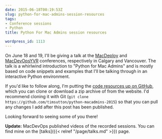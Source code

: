 ```yaml
---
date: 2015-06-18T00:19:53Z
slug: python-for-mac-admins-session-resources
tags:
- Conference sessions
- Python
title: Python For Mac Admins session resources

wordpress_id: 1113
---
```


On June 18 and 19, I'll be giving a talk at the [MacDeploy](http://macdeployment.ca) and [MacDevOpsYVR](http://www.macdevops.ca) conferences, respectively in Calgary and Vancouver. The talk is a whirlwind introduction to "Python for Mac Admins" and is mostly based on code snippets and examples that I'll be talking through in an interactive Python environment.

If you'd like to follow along, I'm putting the [code resources up on GitHub](https://github.com/timsutton/python-macadmins-2015), which you can clone or download a zip archive of from the website. I'd recommend cloning it with Git (`git clone https://github.com/timsutton/python-macadmins-2015`) so that you can pull any changes I add after this post has been published.

Looking forward to seeing some of you there!

**Update:** MacDevOps published videos of the recorded sessions. You can find mine on the [talks]({{< relref "/page/talks.md" >}}) page.
